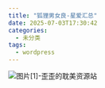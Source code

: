 ```yaml
---
title: "狐狸男女良-星爱汇总"
date: 2025-07-03T17:30:42
categories:
  - 未分类
tags:
  - wordpress
---
```


![图片[1]-歪歪的耽美资源站](/images/%e7%8b%90%e7%8b%b8%e7%94%b7%e5%a5%b3%e8%89%af-%e6%98%9f%e7%88%b1%e6%b1%87%e6%80%bb-0.jpg)
